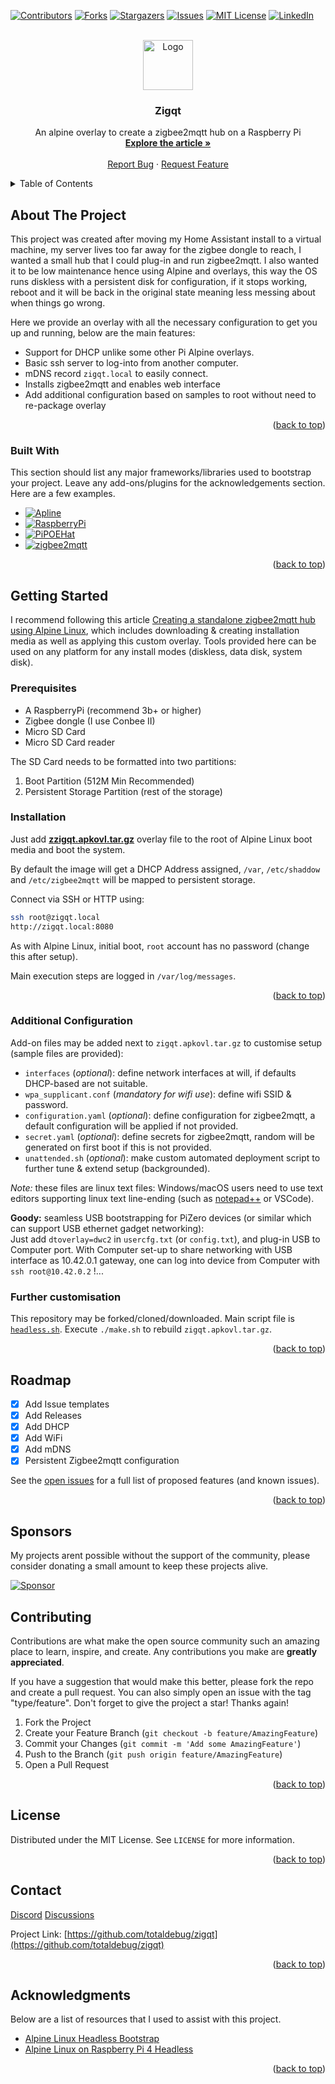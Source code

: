 <a name="readme-top"></a>

[![Contributors][contributors-shield]][contributors-url]
[![Forks][forks-shield]][forks-url]
[![Stargazers][stars-shield]][stars-url]
[![Issues][issues-shield]][issues-url]
[![MIT License][license-shield]][license-url]
[![LinkedIn][linkedin-shield]][linkedin-url]

<!-- PROJECT LOGO -->
<br />
<div align="center">
  <a href="https://github.com/totaldebug/zigqt">
    <img src="images/logo.png" alt="Logo" width="80" height="80">
  </a>

  <h3 align="center">Zigqt</h3>

  <p align="center">
    An alpine overlay to create a zigbee2mqtt hub on a Raspberry Pi
    <br />
    <a href="https://totaldebug.uk/posts/zigqt-zigbee2mqtt-pi-hub/"><strong>Explore the article »</strong></a>
    <br />
    <br />
    <a href="https://github.com/totaldebug/zigqt/issues">Report Bug</a>
    ·
    <a href="https://github.com/totaldebug/zigqt/issues">Request Feature</a>
  </p>
</div>



<!-- TABLE OF CONTENTS -->
<details>
  <summary>Table of Contents</summary>
  <ol>
    <li>
      <a href="#about-the-project">About The Project</a>
      <ul>
        <li><a href="#built-with">Built With</a></li>
      </ul>
    </li>
    <li>
      <a href="#getting-started">Getting Started</a>
      <ul>
        <li><a href="#prerequisites">Prerequisites</a></li>
        <li><a href="#installation">Installation</a></li>
        <li><a href="#additional-configuration">Additional Configuration</a></li>
        <li><a href="#further-customisation">Further Customisation</a></li>
      </ul>
    </li>
    <li><a href="#roadmap">Roadmap</a></li>
    <li><a href="#contributing">Contributing</a></li>
    <li><a href="#license">License</a></li>
    <li><a href="#contact">Contact</a></li>
  </ol>
</details>



<!-- ABOUT THE PROJECT -->
## About The Project

This project was created after moving my Home Assistant install to a virtual machine, my server lives too far away for the zigbee dongle to reach, I wanted a small hub that I could plug-in and run zigbee2mqtt. I also wanted it to be low maintenance hence using Alpine and overlays, this way the OS runs diskless with a persistent disk for configuration, if it stops working, reboot and it will be back in the original state meaning less messing about when things go wrong.

Here we provide an overlay with all the necessary configuration to get you up and running, below are the main features:

* Support for DHCP unlike some other Pi Alpine overlays.
* Basic ssh server to log-into from another computer.
* mDNS record `zigqt.local` to easily connect.
* Installs zigbee2mqtt and enables web interface
* Add additional configuration based on samples to root without need to re-package overlay

<p align="right">(<a href="#readme-top">back to top</a>)</p>



### Built With

This section should list any major frameworks/libraries used to bootstrap your project. Leave any add-ons/plugins for the acknowledgements section. Here are a few examples.

* [![Apline][Alpine]][Alpine-url]
* [![RaspberryPi][RaspberryPi]][RaspberryPi-url]
* [![PiPOEHat][PiPOEHat]][PiPOEHat-url]
* [![zigbee2mqtt][zigbee2mqtt]][zigbee2mqtt-url]

<p align="right">(<a href="#readme-top">back to top</a>)</p>



<!-- GETTING STARTED -->
## Getting Started

I recommend following this article [Creating a standalone zigbee2mqtt hub using Alpine Linux](https://totaldebug.uk/posts/creating-standalone-zigbee2mqtt-hub-with-alpine-linux/), which includes downloading & creating installation media as well as applying this custom overlay. Tools provided here can be used on any platform for any install modes (diskless, data disk, system disk).

### Prerequisites

* A RaspberryPi (recommend 3b+ or higher)
* Zigbee dongle (I use Conbee II)
* Micro SD Card
* Micro SD Card reader

The SD Card needs to be formatted into two partitions:

1. Boot Partition (512M Min Recommended)
2. Persistent Storage Partition (rest of the storage)

### Installation

Just add [**zzigqt.apkovl.tar.gz**]() overlay file to the root of Alpine Linux boot media and boot the system.

By default the image will get a DHCP Address assigned, `/var`, `/etc/shaddow` and `/etc/zigbee2mqtt` will be mapped to persistent storage.

Connect via SSH or HTTP using:
```bash
ssh root@zigqt.local
http://zigqt.local:8080
```

As with Alpine Linux, initial boot, `root` account has no password (change this after setup).

Main execution steps are logged in `/var/log/messages`.

<p align="right">(<a href="#readme-top">back to top</a>)</p>

### Additional Configuration

Add-on files may be added next to `zigqt.apkovl.tar.gz` to customise setup (sample files are provided):
- `interfaces` (*optional*): define network interfaces at will, if defaults DHCP-based are not suitable.
- `wpa_supplicant.conf` (*mandatory for wifi use*): define wifi SSID & password.
- `configuration.yaml` (*optional*): define configuration for zigbee2mqtt, a default configuration will be applied if not provided.
- `secret.yaml` (*optional*): define secrets for zigbee2mqtt, random will be generated on first boot if this is not provided.
- `unattended.sh` (*optional*): make custom automated deployment script to further tune & extend setup (backgrounded).

*Note:* these files are linux text files: Windows/macOS users need to use text editors supporting linux text line-ending (such as [notepad++](https://notepad-plus-plus.org/) or VSCode).

**Goody:** seamless USB bootstrapping for PiZero devices (or similar which can support USB ethernet gadget networking):\
Just add `dtoverlay=dwc2` in `usercfg.txt` (or `config.txt`), and plug-in USB to Computer port.
With Computer set-up to share networking with USB interface as 10.42.0.1 gateway, one can log into device from Computer with `ssh root@10.42.0.2` !...

### Further customisation

This repository may be forked/cloned/downloaded.
Main script file is [`headless.sh`](https://github.com/totaldebug/zigqt/blob/main/zigqt/usr/local/bin/headless.sh).
Execute `./make.sh` to rebuild `zigqt.apkovl.tar.gz`.

<p align="right">(<a href="#readme-top">back to top</a>)</p>

<!-- ROADMAP -->
## Roadmap

- [x] Add Issue templates
- [x] Add Releases
- [x] Add DHCP
- [x] Add WiFi
- [x] Add mDNS
- [x] Persistent Zigbee2mqtt configuration

See the [open issues](https://github.com/totaldebug/zigqt/issues) for a full list of proposed features (and known issues).

<p align="right">(<a href="#readme-top">back to top</a>)</p>

## Sponsors

My projects arent possible without the support of the community, please consider donating a small amount to keep these projects alive.

[![Sponsor][Sponsor]][Sponsor-url]

<!-- CONTRIBUTING -->
## Contributing

Contributions are what make the open source community such an amazing place to learn, inspire, and create. Any contributions you make are **greatly appreciated**.

If you have a suggestion that would make this better, please fork the repo and create a pull request. You can also simply open an issue with the tag "type/feature".
Don't forget to give the project a star! Thanks again!

1. Fork the Project
2. Create your Feature Branch (`git checkout -b feature/AmazingFeature`)
3. Commit your Changes (`git commit -m 'Add some AmazingFeature'`)
4. Push to the Branch (`git push origin feature/AmazingFeature`)
5. Open a Pull Request

<p align="right">(<a href="#readme-top">back to top</a>)</p>


<!-- LICENSE -->
## License

Distributed under the MIT License. See `LICENSE` for more information.

<p align="right">(<a href="#readme-top">back to top</a>)</p>


<!-- CONTACT -->
## Contact

[Discord](https://discord.gg/6fmekudc8Q)
[Discussions](https://github.com/totaldebug/zigqt/discussions)

Project Link: [https://github.com/totaldebug/zigqt](https://github.com/totaldebug/zigqt)

<p align="right">(<a href="#readme-top">back to top</a>)</p>

<!-- ACKNOWLEDGMENTS -->
## Acknowledgments

Below are a list of resources that I used to assist with this project.

* [Alpine Linux Headless Bootstrap](https://github.com/macmpi/alpine-linux-headless-bootstrap)
* [Alpine Linux on Raspberry Pi 4 Headless](https://alldrops.info/posts/linux-drops/2021-06-21_alpine-linux-on-raspberry-pi-4-headless-persistent-install/)


<p align="right">(<a href="#readme-top">back to top</a>)</p>




<!-- MARKDOWN LINKS & IMAGES -->
<!-- https://www.markdownguide.org/basic-syntax/#reference-style-links -->
[contributors-shield]: https://img.shields.io/github/contributors/totaldebug/zigqt.svg?style=for-the-badge
[contributors-url]: https://github.com/totaldebug/zigqt/graphs/contributors
[forks-shield]: https://img.shields.io/github/forks/totaldebug/zigqt.svg?style=for-the-badge
[forks-url]: https://github.com/totaldebug/zigqt/network/members
[stars-shield]: https://img.shields.io/github/stars/totaldebug/zigqt.svg?style=for-the-badge
[stars-url]: https://github.com/totaldebug/zigqt/stargazers
[issues-shield]: https://img.shields.io/github/issues/totaldebug/zigqt.svg?style=for-the-badge
[issues-url]: https://github.com/totaldebug/zigqt/issues
[license-shield]: https://img.shields.io/github/license/totaldebug/zigqt.svg?style=for-the-badge
[license-url]: https://github.com/totaldebug/zigqt/blob/master/LICENSE.txt
[linkedin-shield]: https://img.shields.io/badge/-LinkedIn-black.svg?style=for-the-badge&logo=linkedin&colorB=555
[linkedin-url]: https://linkedin.com/in/marksie1988
[Sponsor]: https://img.shields.io/badge/sponsor-000?style=for-the-badge&logo=githubsponsors&logoColor=red
[Sponsor-url]: https://github.com/sponsors/marksie1988

[Alpine]: https://img.shields.io/badge/AlpineLinux-fff?style=for-the-badge&logo=alpinelinux&logoColor=blue
[Alpine-url]: https://www.alpinelinux.org/
[RaspberryPi]: https://img.shields.io/badge/RaspberryPi-fff?style=for-the-badge&logo=raspberrypi&logoColor=red
[RaspberryPi-url]: https://www.raspberrypi.com/
[PiPOEHat]: https://img.shields.io/badge/poe+hat-000?style=for-the-badge&logo=raspberrypi&logoColor=red
[PiPOEHat-url]: https://www.raspberrypi.com/products/poe-plus-hat/
[zigbee2mqtt]: https://img.shields.io/badge/zigbee2mqtt-000?style=for-the-badge&logo=zigbee&logoColor=white
[zigbee2mqtt-url]: https://www.zigbee2mqtt.io/
